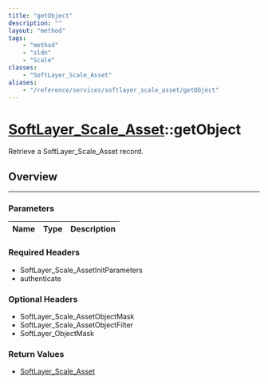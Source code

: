 ```yaml
---
title: "getObject"
description: ""
layout: "method"
tags:
    - "method"
    - "sldn"
    - "Scale"
classes:
    - "SoftLayer_Scale_Asset"
aliases:
    - "/reference/services/softlayer_scale_asset/getObject"
---
```

# [SoftLayer_Scale_Asset](/reference/services/SoftLayer_Scale_Asset)::getObject

Retrieve a SoftLayer_Scale_Asset record.


## Overview 


-----

### Parameters 
|Name | Type | Description |
| --- | --- | --- |


### Required Headers
* SoftLayer_Scale_AssetInitParameters
* authenticate


### Optional Headers
* SoftLayer_Scale_AssetObjectMask
* SoftLayer_Scale_AssetObjectFilter
* SoftLayer_ObjectMask

### Return Values
* <a href='/reference/datatypes/SoftLayer_Scale_Asset'>SoftLayer_Scale_Asset </a>




